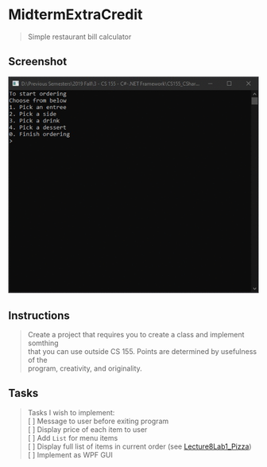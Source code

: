 # MidtermExtraCredit
> Simple restaurant bill calculator

## Screenshot
![screenshot](MidtermExtraCredit.gif)

## Instructions
> Create a project that requires you to create a class and implement somthing  
> that you can use outside CS 155. Points are determined by usefulness of the  
> program, creativity, and originality.

## Tasks
> Tasks I wish to implement:  
> [ ] Message to user before exiting program  
> [ ] Display price of each item to user  
> [ ] Add `List` for menu items  
> [ ] Display full list of items in current order (see [Lecture8Lab1_Pizza](../LectureLabs/Lecture8/Lecture8Lab1_Pizza))  
> [ ] Implement as WPF GUI  
